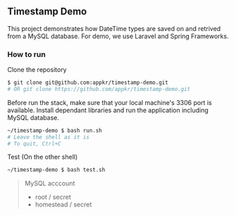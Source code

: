 ## Timestamp Demo

This project demonstrates how DateTime types are saved on and retrived from a MySQL database. For demo, we use Laravel and Spring Frameworks.

### How to run

Clone the repository
```bash
$ git clone git@github.com:appkr/timestamp-demo.git
# OR git clone https://github.com/appkr/timestamp-demo.git
```

Before run the stack, make sure that your local machine's 3306 port is available.
Install dependant libraries and run the application including MySQL database.
```bash
~/timestamp-demo $ bash run.sh
# Leave the shell as it is
# To quit, Ctrl+C
```

Test (On the other shell)
```bash
~/timestamp-demo $ bash test.sh
```

> MySQL acccount
> 
> - root / secret
> - homestead / secret

